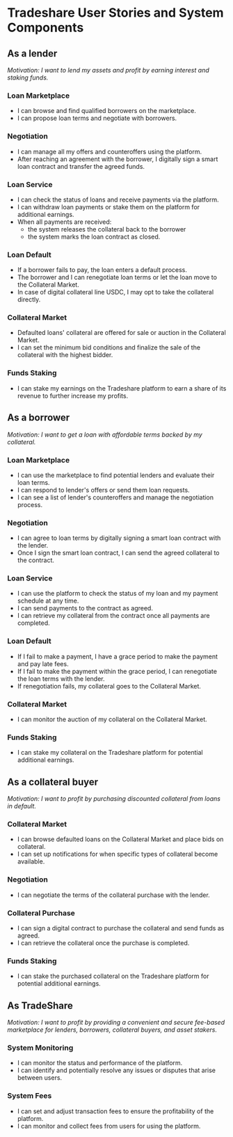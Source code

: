 # Tradeshare User Stories and System Components

## As a lender

*Motivation: I want to lend my assets and profit by earning interest and staking funds.*

### Loan Marketplace

- I can browse and find qualified borrowers on the marketplace.
- I can propose loan terms and negotiate with borrowers.

### Negotiation

- I can manage all my offers and counteroffers using the platform.
- After reaching an agreement with the borrower, I digitally sign a smart loan contract and transfer the agreed funds.

### Loan Service

- I can check the status of loans and receive payments via the platform.
- I can withdraw loan payments or stake them on the platform for additional earnings.
- When all payments are received:
  - the system releases the collateral back to the borrower
  - the system marks the loan contract as closed.

### Loan Default

- If a borrower fails to pay, the loan enters a default process.
- The borrower and I can renegotiate loan terms or let the loan move to the Collateral Market.
- In case of digital collateral line USDC, I may opt to take the collateral directly.

### Collateral Market

- Defaulted loans' collateral are offered for sale or auction in the Collateral Market.
- I can set the minimum bid conditions and finalize the sale of the collateral with the highest bidder.

### Funds Staking

- I can stake my earnings on the Tradeshare platform to earn a share of its revenue to further increase my profits.

## As a borrower

*Motivation: I want to get a loan with affordable terms backed by my collateral.*

### Loan Marketplace

- I can use the marketplace to find potential lenders and evaluate their loan terms.
- I can respond to lender's offers or send them loan requests.
- I can see a list of lender's counteroffers and manage the negotiation process.

### Negotiation

- I can agree to loan terms by digitally signing a smart loan contract with the lender.
- Once I sign the smart loan contract, I can send the agreed collateral to the contract.

### Loan Service

- I can use the platform to check the status of my loan and my payment schedule at any time.
- I can send payments to the contract as agreed.
- I can retrieve my collateral from the contract once all payments are completed.

### Loan Default

- If I fail to make a payment, I have a grace period to make the payment and pay late fees.
- If I fail to make the payment within the grace period, I can renegotiate the loan terms with the lender.
- If renegotiation fails, my collateral goes to the Collateral Market.

### Collateral Market

- I can monitor the auction of my collateral on the Collateral Market.

### Funds Staking

- I can stake my collateral on the Tradeshare platform for potential additional earnings.

## As a collateral buyer

*Motivation: I want to profit by purchasing discounted collateral from loans in default.*

### Collateral Market

- I can browse defaulted loans on the Collateral Market and place bids on collateral.
- I can set up notifications for when specific types of collateral become available.

### Negotiation

- I can negotiate the terms of the collateral purchase with the lender.

### Collateral Purchase

- I can sign a digital contract to purchase the collateral and send funds as agreed.
- I can retrieve the collateral once the purchase is completed.

### Funds Staking

- I can stake the purchased collateral on the Tradeshare platform for potential additional earnings.

## As TradeShare

*Motivation: I want to profit by providing a convenient and secure fee-based marketplace for lenders, borrowers, collateral buyers, and asset stakers.*

### System Monitoring

- I can monitor the status and performance of the platform.
- I can identify and potentially resolve any issues or disputes that arise between users.

### System Fees

- I can set and adjust transaction fees to ensure the profitability of the platform.
- I can monitor and collect fees from users for using the platform.
